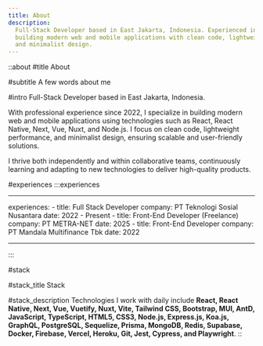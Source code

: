 ```yaml
---
title: About
description:
  Full-Stack Developer based in East Jakarta, Indonesia. Experienced in
  building modern web and mobile applications with clean code, lightweight performance,
  and minimalist design.
---
```


::about
#title
About

#subtitle
A few words about me

#intro
Full-Stack Developer based in East Jakarta, Indonesia.

With professional experience since 2022, I specialize in building modern web and mobile applications using technologies such as React, React Native, Next, Vue, Nuxt, and Node.js. I focus on clean code, lightweight performance, and minimalist design, ensuring scalable and user-friendly solutions.

I thrive both independently and within collaborative teams, continuously learning and adapting to new technologies to deliver high-quality products.

#experiences
:::experiences

---

experiences: - title: Full Stack Developer
company: PT Teknologi Sosial Nusantara
date: 2022 - Present - title: Front-End Developer (Freelance)
company: PT METRA-NET
date: 2025 - title: Front-End Developer
company: PT Mandala Multifinance Tbk
date: 2022

---

:::

#stack

#stack_title
Stack

#stack_description
Technologies I work with daily include **React, React Native, Next, Vue, Vuetify, Nuxt, Vite, Tailwind CSS, Bootstrap, MUI, AntD, JavaScript, TypeScript, HTML5, CSS3, Node.js, Express.js, Koa.js, GraphQL, PostgreSQL, Sequelize, Prisma, MongoDB, Redis, Supabase, Docker, Firebase, Vercel, Heroku, Git, Jest, Cypress, and Playwright**.
::

